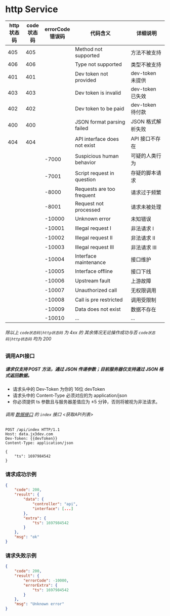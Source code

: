 # http Service

| http<br/>状态码 | code<br/>状态码 | errorCode<br/>错误码 | 代码含义                         | 详细说明          |
|--------------|--------------|-------------------|------------------------------|---------------|
| 405          | 405          |                   | Method not supported         | 方法不被支持        |
| 406          | 406          |                   | Type not supported           | 类型不被支持        |
| 401          | 401          |                   | Dev token not provided       | dev-token 未提供 |
| 403          | 403          |                   | Dev token is invalid         | dev-token 已失效 |
| 402          | 402          |                   | Dev token to be paid         | dev-token 待付款 |
| 400          | 400          |                   | JSON format parsing failed   | JSON 格式解析失败   |
| 404          | 404          |                   | API interface does not exist | API 接口不存在     |
|              |              | -7000             | Suspicious human behavior    | 可疑的人类行为       |
|              |              | -7001             | Script request in question   | 存疑的脚本请求       |
|              |              | -8000             | Requests are too frequent    | 请求过于频繁        |
|              |              | -8001             | Request not processed        | 请求未被处理        |
|              |              | -10000            | Unknown error                | 未知错误          |
|              |              | -10001            | Illegal request I            | 非法请求 I        |
|              |              | -10002            | Illegal request II           | 非法请求 II       |
|              |              | -10003            | Illegal request III          | 非法请求 III      |
|              |              | -10004            | Interface maintenance        | 接口维护          |
|              |              | -10005            | Interface offline            | 接口下线          |
|              |              | -10006            | Upstream fault               | 上游故障          |
|              |              | -10007            | Unauthorized call            | 无权限调用         |
|              |              | -10008            | Call is pre restricted       | 调用受限制         |
|              |              | -10009            | Data does not exist          | 数据不存在         |
|              |              | -10010            | ...                          | ...           |

###### 除以上 `code状态码|http状态码` 为 4xx 的 其余情况无论操作成功与否 `code状态码|http状态码` 均为 200

### 调用API接口

##### 请求仅支持 POST 方法，通过 JSON 传递参数；目前服务器仅支持通过 JSON 格式返回数据。

- 请求头中的 Dev-Token 为你的 16位 devToken
- 请求头中的 Content-Type 必须对应的为 application/json
- 你必须提供 ts 参数且与服务器差值应为 ±5 分钟，否则将被视为非法请求。

###### 调用 [数据接口](APIinterface.md) 的 `index` 接口 <获取API列表>

``` http request
POST /api/index HTTP/1.1
Host: data.jx3dev.com
Dev-Token: {{devToken}}
Content-Type: application/json

{
    "ts": 1697984542
}
```

### 请求成功示例

``` json
{
    "code": 200,
    "result": {
        "data": {
            "controller": "api",
            "interface": [...]
        },
        "extra": {
            "ts": 1697984542
        }
    },
    "msg": "ok"
}
```

### 请求失败示例

``` json
{
    "code": 200,
    "result": {
        "errorCode": -10000,
        "errorExtra": {
            "ts": 1697984542
        }
    },
    "msg": "Unknown error"
}
```

